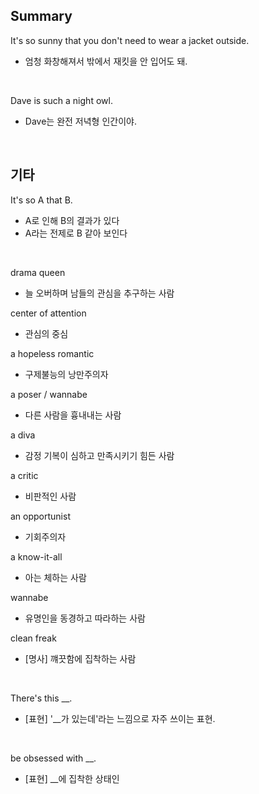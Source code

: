 ## Summary

It's so sunny that you don't need to wear a jacket outside.
- 엄청 화창해져서 밖에서 재킷을 안 입어도 돼.

<br>

Dave is such a night owl.
- Dave는 완전 저녁형 인간이야.

<br>

## 기타

It's so A that B.
- A로 인해 B의 결과가 있다
- A라는 전제로 B 같아 보인다

<br>

drama queen
- 늘 오버하며 남들의 관심을 추구하는 사람

center of attention
- 관심의 중심

a hopeless romantic
- 구제불능의 낭만주의자

a poser / wannabe
- 다른 사람을 흉내내는 사람

a diva
- 감정 기복이 심하고 만족시키기 힘든 사람

a critic
- 비판적인 사람

an opportunist
- 기회주의자

a know-it-all
- 아는 체하는 사람

wannabe
- 유명인을 동경하고 따라하는 사람

clean freak
- [명사] 꺠끗함에 집착하는 사람

<br>

There's this __.
- [표현] '__가 있는데'라는 느낌으로 자주 쓰이는 표현.

<br>

be obsessed with __.
- [표현] __에 집착한 상태인
